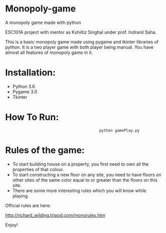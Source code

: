 # Monopoly-game

A monopoly game made with python

ESC101A project with mentor as Kshiitiz Singhal under prof. Indranil Saha.

This is a basic monopoly game made using pygame and tkinter libraries of python. It is a two player game with both player being manual. You have almost all features of monopoly game in it.

# Installation:

- Python 3.6
- Pygame 3.0
- Tkinter

# How To Run:

                                              python gamePlay.py

# Rules of the game:

- To start building house on a property, you first need to own all the properties of that colour.
- To start constructing a new floor on any site, you need to have floors on other sites of the same color equal to or greater than the floors on this site.
- There are some more interesting rules which you will know while playing.

Official rules are here: 

   http://richard_wilding.tripod.com/monorules.htm

Enjoy!


